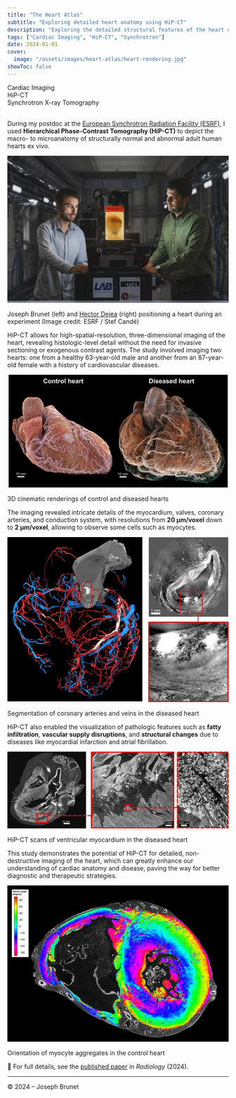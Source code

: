```yaml
---
title: "The Heart Atlas"
subtitle: "Exploring detailed heart anatomy using HiP-CT"
description: "Exploring the detailed structural features of the heart using Hierarchical Phase-Contrast Tomography (HiP-CT)"
tags: ["Cardiac Imaging", "HiP-CT", "Synchrotron"]
date: 2024-01-01
cover:
  image: "/assets/images/heart-atlas/heart-rendering.jpg"
showToc: false
---
```


<div class="categories">
  <div class="option-tag"><i class="fas fa-heart"></i> Cardiac Imaging</div>
  <div class="option-tag"><i class="fas fa-cogs"></i> HiP-CT</div>
  <div class="option-tag"><i class="fas fa-microscope"></i> Synchrotron X-ray Tomography</div>
</div>

<br>

During my postdoc at the <a href="https://www.esrf.eu/" target="_blank" class="text-link">European Synchrotron Radiation Facility (ESRF)</a>, I used **Hierarchical Phase-Contrast Tomography (HiP-CT)** to depict the macro- to microanatomy of structurally normal and abnormal adult human hearts ex vivo.  

<div>
  <img src="/assets/images/heart-atlas/Cande_ESRF.jpg" alt="Joseph Brunet and Hector Dejea positioning a heart during an experiment">
  <p class="img-legend">Joseph Brunet (left) and  <a href="https://scholar.google.es/citations?user=E5kPKRwAAAAJ&hl=ca" target="_blank" class="text-link">Hector Dejea</a> (right) positioning a heart during an experiment (Image credit: ESRF / Stef Candé)</p>
</div>

HiP-CT allows for high-spatial-resolution, three-dimensional imaging of the heart, revealing histologic-level detail without the need for invasive sectioning or exogenous contrast agents. The study involved imaging two hearts: one from a healthy 63-year-old male and another from an 87-year-old female with a history of cardiovascular diseases.

<div>
  <img src="/assets/images/heart-atlas/figure1.jpg" alt="3D cinematic renderings of control and diseased hearts">
  <p class="img-legend">3D cinematic renderings of control and diseased hearts</p>
</div>

The imaging revealed intricate details of the myocardium, valves, coronary arteries, and conduction system, with resolutions from **20 µm/voxel** down to **2 µm/voxel**, allowing to observe some cells such as myocytes.

<div class="small-img-block">
  <img src="/assets/images/heart-atlas/figure5.jpg" alt="Segmentation of coronary arteries and veins in diseased heart">
  <p class="img-legend">Segmentation of coronary arteries and veins in the diseased heart</p>
</div>

HiP-CT also enabled the visualization of pathologic features such as **fatty infiltration**, **vascular supply disruptions**, and **structural changes** due to diseases like myocardial infarction and atrial fibrillation.

<div>
  <img src="/assets/images/heart-atlas/figure6.jpg" alt="Scans of ventricular myocardium">
  <p class="img-legend">HiP-CT scans of ventricular myocardium in the diseased heart</p>
</div>

This study demonstrates the potential of HiP-CT for detailed, non-destructive imaging of the heart, which can greatly enhance our understanding of cardiac anatomy and disease, paving the way for better diagnostic and therapeutic strategies.

<div class="small-img-block">
  <img src="/assets/images/heart-atlas/orientation.jpg" alt="Orientation of myocyte aggregates in control heart">
  <p class="img-legend">Orientation of myocyte aggregates in the control heart</p>
</div>

📄 For full details, see the <a href="https://doi.org/10.1148/radiol.232731" target="_blank" class="text-link">published paper</a> in *Radiology* (2024).

---

© 2024 – Joseph Brunet
